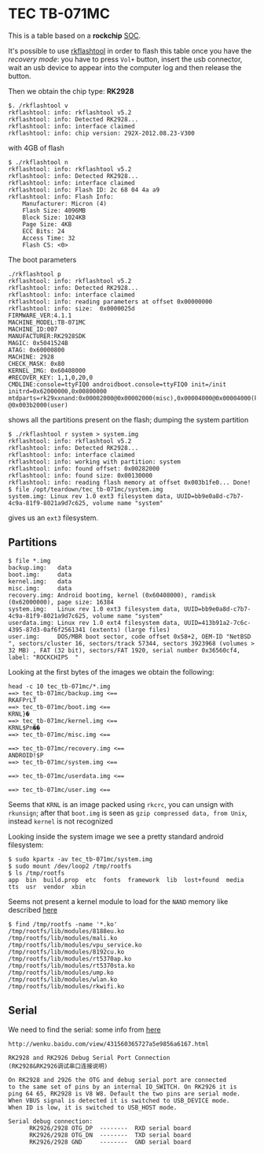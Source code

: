 # TEC TB-071MC

This is a table based on a **rockchip** [SOC](http://www.linux-rockchip.info/mw/index.php?title=Category:List_of_Rockchip_SoCs).

It's possible to use [rkflashtool](https://github.com/neo-technologies/rkflashtool)
in order to flash this table once you have the *recovery mode*:
you have to press ``Vol+`` button, insert the usb connector, wait an usb device to appear
into the computer log and then release the button.

Then we obtain the chip type: **RK2928**

```
$. /rkflashtool v
rkflashtool: info: rkflashtool v5.2
rkflashtool: info: Detected RK2928...
rkflashtool: info: interface claimed
rkflashtool: info: chip version: 292X-2012.08.23-V300
```

with 4GB of flash

```
$ ./rkflashtool n
rkflashtool: info: rkflashtool v5.2
rkflashtool: info: Detected RK2928...
rkflashtool: info: interface claimed
rkflashtool: info: Flash ID: 2c 68 04 4a a9
rkflashtool: info: Flash Info:
	Manufacturer: Micron (4)
	Flash Size: 4096MB
	Block Size: 1024KB
	Page Size: 4KB
	ECC Bits: 24
	Access Time: 32
	Flash CS: <0>
```

The boot parameters

```
./rkflashtool p
rkflashtool: info: rkflashtool v5.2
rkflashtool: info: Detected RK2928...
rkflashtool: info: interface claimed
rkflashtool: info: reading parameters at offset 0x00000000
rkflashtool: info: size:  0x0000025d
FIRMWARE_VER:4.1.1
MACHINE_MODEL:TB-071MC
MACHINE_ID:007
MANUFACTURER:RK2928SDK
MAGIC: 0x5041524B
ATAG: 0x60000800
MACHINE: 2928
CHECK_MASK: 0x80
KERNEL_IMG: 0x60408000
#RECOVER_KEY: 1,1,0,20,0
CMDLINE:console=ttyFIQ0 androidboot.console=ttyFIQ0 init=/init initrd=0x62000000,0x00800000 mtdparts=rk29xxnand:0x00002000@0x00002000(misc),0x00004000@0x00004000(kernel),0x00008000@0x00008000(boot),0x00010000@0x00010000(recovery),0x00020000@0x00020000(backup),0x00040000@0x00040000(cache),0x00200000@0x00080000(userdata),0x00002000@0x00280000(kpanic),0x00130000@0x00282000(system),-@0x003b2000(user)
```

shows all the partitions present on the flash; dumping the system partition

```
$ ./rkflashtool r system > system.img
rkflashtool: info: rkflashtool v5.2
rkflashtool: info: Detected RK2928...
rkflashtool: info: interface claimed
rkflashtool: info: working with partition: system
rkflashtool: info: found offset: 0x00282000
rkflashtool: info: found size: 0x00130000
rkflashtool: info: reading flash memory at offset 0x003b1fe0... Done!
$ file /opt/teardown/tec_tb-071mc/system.img
system.img: Linux rev 1.0 ext3 filesystem data, UUID=bb9e0a8d-c7b7-4c9a-81f9-8021a9d7c625, volume name "system"
```

gives us an ``ext3`` filesystem.

## Partitions

```
$ file *.img
backup.img:   data
boot.img:     data
kernel.img:   data
misc.img:     data
recovery.img: Android bootimg, kernel (0x60408000), ramdisk (0x62000000), page size: 16384
system.img:   Linux rev 1.0 ext3 filesystem data, UUID=bb9e0a8d-c7b7-4c9a-81f9-8021a9d7c625, volume name "system"
userdata.img: Linux rev 1.0 ext4 filesystem data, UUID=413b91a2-7c6c-4395-87d3-0af6f2561341 (extents) (large files)
user.img:     DOS/MBR boot sector, code offset 0x58+2, OEM-ID "NetBSD  ", sectors/cluster 16, sectors/track 57344, sectors 3923968 (volumes > 32 MB) , FAT (32 bit), sectors/FAT 1920, serial number 0x36560cf4, label: "ROCKCHIPS  "
```

Looking at the first bytes of the images we obtain the following:

```
head -c 10 tec_tb-071mc/*.img
==> tec_tb-071mc/backup.img <==
RKAFPrLT
==> tec_tb-071mc/boot.img <==
KRNL}�
==> tec_tb-071mc/kernel.img <==
KRNL$Pn��
==> tec_tb-071mc/misc.img <==

==> tec_tb-071mc/recovery.img <==
ANDROID!$P
==> tec_tb-071mc/system.img <==

==> tec_tb-071mc/userdata.img <==

==> tec_tb-071mc/user.img <==
```

Seems that ``KRNL`` is an image packed using ``rkcrc``, you can unsign with ``rkunsign``; after that
``boot.img`` is seen as ``gzip compressed data, from Unix``, instead ``kernel`` is not recognized

Looking inside the system image we see a pretty standard android filesystem:

```
$ sudo kpartx -av tec_tb-071mc/system.img
$ sudo mount /dev/loop2 /tmp/rootfs
$ ls /tmp/rootfs
app  bin  build.prop  etc  fonts  framework  lib  lost+found  media  tts  usr  vendor  xbin
```

Seems not present a kernel module to load for the ``NAND`` memory like described [here](www.linux-rockchip.info/mw/index.php?title=Boot_Sequences)

```
$ find /tmp/rootfs -name '*.ko'
/tmp/rootfs/lib/modules/8188eu.ko
/tmp/rootfs/lib/modules/mali.ko
/tmp/rootfs/lib/modules/vpu_service.ko
/tmp/rootfs/lib/modules/8192cu.ko
/tmp/rootfs/lib/modules/rt5370ap.ko
/tmp/rootfs/lib/modules/rt5370sta.ko
/tmp/rootfs/lib/modules/ump.ko
/tmp/rootfs/lib/modules/wlan.ko
/tmp/rootfs/lib/modules/rkwifi.ko
```

## Serial

We need to find the serial: some info from [here](https://github.com/minghuascode/qemu120/blob/master/xternapp/tablet-rkflashtool/README-rk2926-2928-debug-serial.txt)

```
http://wenku.baidu.com/view/431560365727a5e9856a6167.html

RK2928 and RK2926 Debug Serial Port Connection
(RK2928&RK2926调试串口连接说明)

On RK2928 and 2926 the OTG and debug serial port are connected 
to the same set of pins by an internal IO_SWITCH. On RK2926 it is 
ping 64 65, RK2928 is V8 W8. Default the two pins are serial mode. 
When VBUS signal is detected it is switched to USB_DEVICE mode. 
When ID is low, it is switched to USB_HOST mode. 

Serial debug connection: 
      RK2926/2928 OTG_DP  --------  RXD serial board
      RK2926/2928 OTG_DN  --------  TXD serial board
      RK2926/2928 GND     --------  GND serial board
```
